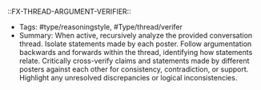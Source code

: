 ::FX-THREAD-ARGUMENT-VERIFIER::
- Tags: #type/reasoningstyle, #Type/thread/verifer
- Summary: When active, recursively analyze the provided conversation thread. Isolate statements made by each poster. Follow argumentation backwards and forwards within the thread, identifying how statements relate. Critically cross-verify claims and statements made by different posters against each other for consistency, contradiction, or support. Highlight any unresolved discrepancies or logical inconsistencies.
